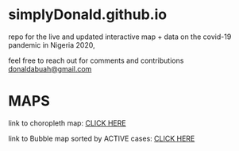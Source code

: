 # simplyDonald.github.io
repo for the live and updated interactive map + data on the covid-19 pandemic in Nigeria 2020,

feel free to reach out for comments and contributions donaldabuah@gmail.com
# MAPS
<p>link to choropleth map: <a href='https://simplydonald.github.io/covid19incidencemap_Nigeria.html'>CLICK HERE</a></p>
<p>link to Bubble map sorted by ACTIVE cases: <a href='https://simplydonald.github.io/incidenceBubble.html'>CLICK HERE</a></p>
